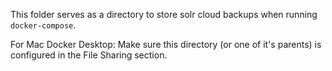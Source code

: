 This folder serves as a directory to store solr cloud backups when running `docker-compose`.

For Mac Docker Desktop: Make sure this directory (or one of it's parents) is configured in the File
Sharing section.  